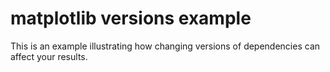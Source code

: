# matplotlib versions example

This is an example illustrating how changing versions of dependencies can affect your results.
